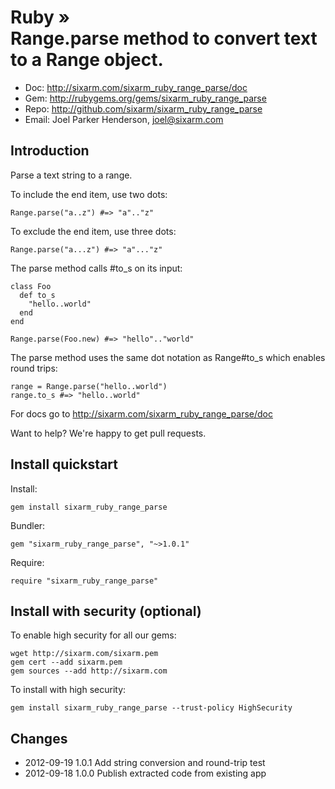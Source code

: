 # Ruby » <br> Range.parse method to convert text to a Range object.

* Doc: <http://sixarm.com/sixarm_ruby_range_parse/doc>
* Gem: <http://rubygems.org/gems/sixarm_ruby_range_parse>
* Repo: <http://github.com/sixarm/sixarm_ruby_range_parse>
* Email: Joel Parker Henderson, <joel@sixarm.com>

## Introduction

Parse a text string to a range.

To include the end item, use two dots:

    Range.parse("a..z") #=> "a".."z"

To exclude the end item, use three dots:

    Range.parse("a...z") #=> "a"..."z"

The parse method calls #to_s on its input:

    class Foo
      def to_s
        "hello..world"
      end
    end
   
    Range.parse(Foo.new) #=> "hello".."world"

The parse method uses the same dot notation as Range#to_s which enables round trips:

    range = Range.parse("hello..world") 
    range.to_s #=> "hello..world"


For docs go to <http://sixarm.com/sixarm_ruby_range_parse/doc>

Want to help? We're happy to get pull requests.


## Install quickstart

Install:

    gem install sixarm_ruby_range_parse

Bundler:

    gem "sixarm_ruby_range_parse", "~>1.0.1"	

Require:

    require "sixarm_ruby_range_parse"


## Install with security (optional)

To enable high security for all our gems:

    wget http://sixarm.com/sixarm.pem
    gem cert --add sixarm.pem
    gem sources --add http://sixarm.com

To install with high security:

    gem install sixarm_ruby_range_parse --trust-policy HighSecurity


## Changes

* 2012-09-19 1.0.1 Add string conversion and round-trip test
* 2012-09-18 1.0.0 Publish extracted code from existing app
